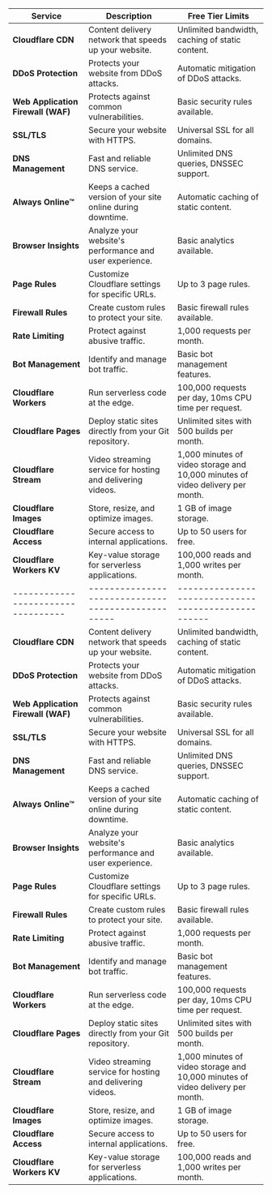 | Service                          | Description                                      | Free Tier Limits                                   |
|----------------------------------|--------------------------------------------------|---------------------------------------------------|
| **Cloudflare CDN**               | Content delivery network that speeds up your website. | Unlimited bandwidth, caching of static content.   |
| **DDoS Protection**              | Protects your website from DDoS attacks.        | Automatic mitigation of DDoS attacks.             |
| **Web Application Firewall (WAF)** | Protects against common vulnerabilities.       | Basic security rules available.                    |
| **SSL/TLS**                      | Secure your website with HTTPS.                  | Universal SSL for all domains.                     |
| **DNS Management**               | Fast and reliable DNS service.                   | Unlimited DNS queries, DNSSEC support.            |
| **Always Online™**               | Keeps a cached version of your site online during downtime. | Automatic caching of static content.               |
| **Browser Insights**             | Analyze your website's performance and user experience. | Basic analytics available.                         |
| **Page Rules**                   | Customize Cloudflare settings for specific URLs. | Up to 3 page rules.                               |
| **Firewall Rules**               | Create custom rules to protect your site.       | Basic firewall rules available.                    |
| **Rate Limiting**                | Protect against abusive traffic.                 | 1,000 requests per month.                          |
| **Bot Management**               | Identify and manage bot traffic.                 | Basic bot management features.                     |
| **Cloudflare Workers**           | Run serverless code at the edge.                 | 100,000 requests per day, 10ms CPU time per request. |
| **Cloudflare Pages**             | Deploy static sites directly from your Git repository. | Unlimited sites with 500 builds per month.        |
| **Cloudflare Stream**            | Video streaming service for hosting and delivering videos. | 1,000 minutes of video storage and 10,000 minutes of video delivery per month. |
| **Cloudflare Images**            | Store, resize, and optimize images.              | 1 GB of image storage.                            |
| **Cloudflare Access**            | Secure access to internal applications.           | Up to 50 users for free.                          |
| **Cloudflare Workers KV**        | Key-value storage for serverless applications.    | 100,000 reads and 1,000 writes per month.        || Service                          | Description                                      | Free Tier Limits                                   |
|----------------------------------|--------------------------------------------------|---------------------------------------------------|
| **Cloudflare CDN**               | Content delivery network that speeds up your website. | Unlimited bandwidth, caching of static content.   |
| **DDoS Protection**              | Protects your website from DDoS attacks.        | Automatic mitigation of DDoS attacks.             |
| **Web Application Firewall (WAF)** | Protects against common vulnerabilities.       | Basic security rules available.                    |
| **SSL/TLS**                      | Secure your website with HTTPS.                  | Universal SSL for all domains.                     |
| **DNS Management**               | Fast and reliable DNS service.                   | Unlimited DNS queries, DNSSEC support.            |
| **Always Online™**               | Keeps a cached version of your site online during downtime. | Automatic caching of static content.               |
| **Browser Insights**             | Analyze your website's performance and user experience. | Basic analytics available.                         |
| **Page Rules**                   | Customize Cloudflare settings for specific URLs. | Up to 3 page rules.                               |
| **Firewall Rules**               | Create custom rules to protect your site.       | Basic firewall rules available.                    |
| **Rate Limiting**                | Protect against abusive traffic.                 | 1,000 requests per month.                          |
| **Bot Management**               | Identify and manage bot traffic.                 | Basic bot management features.                     |
| **Cloudflare Workers**           | Run serverless code at the edge.                 | 100,000 requests per day, 10ms CPU time per request. |
| **Cloudflare Pages**             | Deploy static sites directly from your Git repository. | Unlimited sites with 500 builds per month.        |
| **Cloudflare Stream**            | Video streaming service for hosting and delivering videos. | 1,000 minutes of video storage and 10,000 minutes of video delivery per month. |
| **Cloudflare Images**            | Store, resize, and optimize images.              | 1 GB of image storage.                            |
| **Cloudflare Access**            | Secure access to internal applications.           | Up to 50 users for free.                          |
| **Cloudflare Workers KV**        | Key-value storage for serverless applications.    | 100,000 reads and 1,000 writes per month.        |